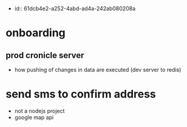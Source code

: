 - #
  id:: 61dcb4e2-a252-4abd-ad4a-242ab080208a
# onboarding
## prod cronicle server
- how pushing of changes in data are executed (dev server to redis)
# send sms to confirm address
- not a nodejs project
- google map api